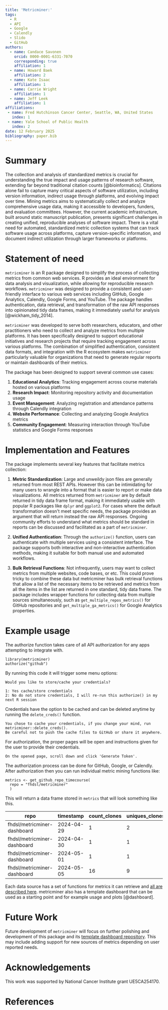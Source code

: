 ```yaml
---
title: 'Metricminer:'
tags:
  - R
  - API
  - Google
  - Calendly
  - Slido
  - GitHub
authors:
  - name: Candace Savonen
    orcid: 0000-0001-6331-7070
    corresponding: true
    affiliation: 1
  - name: Howard Baek
    affiliation: 2
  - name: Kate Isaac
    affiliation: 1
  - name: Carrie Wright
    affiliation: 1
  - name: Jeff Leek
    affiliation: 1
affiliations:
 - name: Fred Hutchinson Cancer Center, Seattle, WA, United States
   index: 1
 - name: Yale School of Public Health
   index: 2
date: 12 February 2025
bibliography: paper.bib
---
```


# Summary

The collection and analysis of standardized metrics is crucial for understanding the true impact and usage patterns of research software, extending far beyond traditional citation counts [@bioinformatics]. Citations alone fail to capture many critical aspects of software utilization, including version information, indirect usage through platforms, and evolving impact over time. Mining metrics aims to systematically collect and analyze comprehensive usage data, making it accessible to developers, funders, and evaluation committees. However, the current academic infrastructure, built around static manuscript publication, presents significant challenges in creating unified, reproducible analyses of software impact. There is a vital need for automated, standardized metric collection systems that can track software usage across platforms, capture version-specific information, and document indirect utilization through larger frameworks or platforms.

# Statement of need

`metricminer` is an R package designed to simplify the process of collecting metrics from common web services. R provides an ideal environment for data analysis and visualization, while allowing for reproducible research workflows. `metricminer` was designed to provide a consistent and user-friendly interface to various web services including GitHub, Google Analytics, Calendly, Google Forms, and YouTube. The package handles authentication, data retrieval, and transformation of the raw API responses into opinionated tidy data frames, making it immediately useful for analysis [@wickham_tidy_2014].

`metricminer` was developed to serve both researchers, educators, and other practitioners who need to collect and analyze metrics from multiple platforms. It has been specifically designed to support educational initiatives and research projects that require tracking engagement across various platforms. The combination of simplified authentication, consistent data formats, and integration with the R ecosystem makes `metricminer` particularly valuable for organizations that need to generate regular reports or maintain dashboards of their metrics.

The package has been designed to support several common use cases:

1. **Educational Analytics**: Tracking engagement across course materials hosted on various platforms
2. **Research Impact**: Monitoring repository activity and documentation usage
3. **Event Management**: Analyzing registration and attendance patterns through Calendly integration
4. **Website Performance**: Collecting and analyzing Google Analytics metrics
5. **Community Engagement**: Measuring interaction through YouTube statistics and Google Forms responses

# Implementation and Features

The package implements several key features that facilitate metrics collection:

1. **Metric Standardization**: Large and unweildy json files are generally returned from most REST APIs. However this can be intimidating for many users to wrangle into a format that is easier to report or make data visualizations. All metrics returned from  `metricminer` are by default returned in tidy data frame format, making it immediately usable with popular R packages like `dplyr` and `ggplot2`. For cases where the default transformation doesn't meet specific needs, the package provides an argument that will return instead the raw API responses. Ongoing community efforts to understand what metrics should be standard in reports can be discussed and facilitated as a part of `metricminer`.

2. **Unified Authentication**: Through the `authorize()` function, users can authenticate with multiple services using a consistent interface. The package supports both interactive and non-interactive authentication methods, making it suitable for both manual use and automated workflows.

3. **Bulk Retrieval Functions**: Not infrequently, users may want to collect metrics from multiple websites, code bases, or etc. This could prove tricky to combine these data but metricminer has bulk retrieval functions that allow a list of the necessary items to be retrieved and metrics from all the items in the list are returned in one standard, tidy data frame. The package includes wrapper functions for collecting data from multiple sources simultaneously, such as `get_multiple_repos_metrics()` for GitHub repositories and `get_multiple_ga_metrics()` for Google Analytics properties.

# Example usage

The authorize function takes care of all API authorization for any apps attempting to integrate with.

```
library(metricminer)
authorize("github")
```

By running this code it will trigger some menu options:
```
Would you like to store/cache your credentials?

1: Yes cache/store credentials
2: No do not store credentials, I will re-run this authorize() in my next R session
```
Credentials have the option to be cached and can be deleted anytime by running the `delete_creds()` function.
```
You chose to cache your credentials, if you change your mind, run metricminer::delete_creds().
Be careful not to push the cache files to GitHub or share it anywhere.
```
For authorization, the proper pages will be open and instructions given for the user to provide their credentials.
```
On the opened page, scroll down and click 'Generate Token'.
```

The authorization process can be done for GitHub, Google, or Calendly.
After authorization then you can run individual metric mining functions like:

```
metrics <- get_github_repo_timecourse(
  repo = "fhdsl/metricminer"
  )
```

This will return a data frame stored in `metrics` that will look something like this.

|repo|timestamp|count_clones|uniques_clones|count_views|uniques_views|
|---|---|---|---|---|---|
|fhdsl/metricminer-dashboard|2024-04-29|1|2|1|1|
|fhdsl/metricminer-dashboard|2024-04-30|1|1|5|1|
|fhdsl/metricminer-dashboard|2024-05-01|1|1|1|NA|
|fhdsl/metricminer-dashboard|2024-05-05|16|9|3|1|


Each data source has a set of functions for metrics it can retrieve and [all are described here](https://hutchdatascience.org/metricminer/).
metricminer also has a template dashboard that can be used as a starting point and for example usage and plots [@dashboard].

# Future Work

Future development of `metricminer` will focus on further polishing and development of this package and its [template dashboard repository](https://hutchdatascience.org/metricminer-dashboard/). This may include adding support for new sources of metrics depending on user reported needs.

# Acknowledgements

This work was supported by National Cancer Institute grant UE5CA254170.

# References
